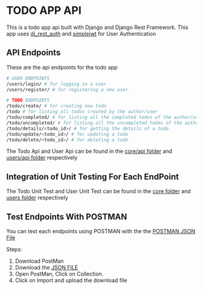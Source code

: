 # TODO APP API

This is a todo app api built with Django and Django Rest Framework.
This app uses [dj_rest_auth](https://dj-rest-auth.readthedocs.io/en/latest/) and [simplejwt](https://django-rest-framework-simplejwt.readthedocs.io/en/latest/) for User Authentication

## API Endpoints

These are the api endpoints for the todo app

```bash
# USER ENDPOINTS
/users/login/ # for logging in a user
/users/register/ # for registering a new user

# TODO ENDPOINTS
/todo/create/ # for creating new todo
/todo # for listing all todos created by the author/user
/todo/completed/ # for listing all the completed todos of the author/user
/todo/uncompleted/ # for listing all the uncompleted todos of the author/user
/todo/details/<todo_id>/ # for getting the details of a todo
/todo/update/<todo_id>/ # for updating a todo
/todo/delete/<todo_id>/ # for deleting a todo
```
The Todo Api and User Api can be found in the [core/api folder](https://github.com/curlyzik/todo-api/tree/main/core/api) and [users/api folder](https://github.com/curlyzik/todo-api/tree/main/users/api) respectively

## Integration of Unit Testing For Each EndPoint
The Todo Unit Test and User Unit Test can be found in the [core folder](https://github.com/curlyzik/todo-api/blob/main/core/tests.py) and [users folder](https://github.com/curlyzik/todo-api/blob/main/users/tests.py) respectively

## Test Endpoints With POSTMAN
You can test each endpoints using POSTMAN with the the [POSTMAN JSON File](https://github.com/curlyzik/todo-api/blob/main/Todo.postman_collection.json)

Steps:
1. Download PostMan
2. Download the [JSON FILE](https://github.com/curlyzik/todo-api/blob/main/Todo.postman_collection.json)
3. Open PostMan, Click on Collection.
4. Click on Import and upload the download file
